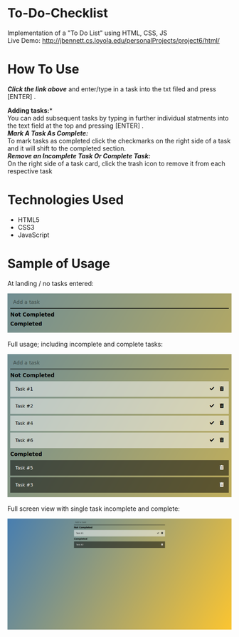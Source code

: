 # To-Do-Checklist  
Implementation of a "To Do List" using HTML, CSS, JS  
Live Demo: http://jbennett.cs.loyola.edu/personalProjects/project6/html/  

# How To Use

***Click the link above*** and enter/type in a task into the txt filed and press [ENTER] .  

**Adding tasks:***   
You can add subsequent tasks by typing in further individual statments into the text field at the top and pressing [ENTER] .   
***Mark A Task As Complete:***   
To mark tasks as completed click the checkmarks on the right side of a task and it will shift to the completed section.   
***Remove an Incomplete Task Or Complete Task:***  
On the right side of a task card, click the trash icon to remove it from each respective task

# Technologies Used  
- HTML5  
- CSS3  
- JavaScript  

# Sample of Usage

At landing / no tasks entered:

![alt text](https://github.com/jdbennett94/To-Do-Checklist/blob/master/Image%20Sub/Screenshot_2021-02-09%20To%20Do%20List(1).png)

Full usage; including incomplete and complete tasks: 

![alt text](https://github.com/jdbennett94/To-Do-Checklist/blob/master/Image%20Sub/Screenshot_2021-02-09%20To%20Do%20List.png)

Full screen view with single task incomplete and complete: 

![alt text](https://github.com/jdbennett94/To-Do-Checklist/blob/master/Image%20Sub/Screenshot_2021-02-09%20To%20Do%20List(3).png)
